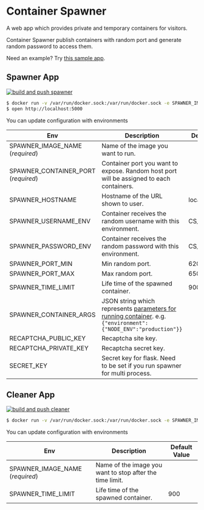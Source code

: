 # Container Spawner

A web app which provides private and temporary containers for visitors.

Container Spawner publish containers with random port and generate random password to access them.

Need an example?
Try [this sample app](./example/).

## Spawner App

[![build and push spawner](https://github.com/tyage/container-spawner/actions/workflows/push-spawner.yml/badge.svg)](https://github.com/tyage/container-spawner/actions/workflows/push-spawner.yml)

```bash
$ docker run -v /var/run/docker.sock:/var/run/docker.sock -e SPAWNER_IMAGE_NAME=[YOUR_IMAGE] -e SPAWNER_CONTAINER_PORT=[YOUR_PORT] -p 5000:5000 ghcr.io/tyage/container-spawner:latest
$ open http://localhost:5000
```

You can update configuration with environments

|Env|Description|Default Value|
|-|-|-|
|SPAWNER_IMAGE_NAME (*required*)|Name of the image you want to run.||
|SPAWNER_CONTAINER_PORT (*required*)|Container port you want to expose. Random host port will be assigned to each containers.||
|SPAWNER_HOSTNAME|Hostname of the URL shown to user.|localhost|
|SPAWNER_USERNAME_ENV|Container receives the random username with this environment.|CS_USERNAME|
|SPAWNER_PASSWORD_ENV|Container receives the random password with this environment.|CS_PASSWORD|
|SPAWNER_PORT_MIN|Min random port.|62000|
|SPAWNER_PORT_MAX|Max random port.|65000|
|SPAWNER_TIME_LIMIT|Life time of the spawned container.|900|
|SPAWNER_CONTAINER_ARGS|JSON string which represents [parameters for running container](https://docker-py.readthedocs.io/en/stable/containers.html). e.g. `{"environment":{"NODE_ENV":"production"}}`||
|RECAPTCHA_PUBLIC_KEY|Recaptcha site key.||
|RECAPTCHA_PRIVATE_KEY|Recaptcha secret key.||
|SECRET_KEY|Secret key for flask. Need to be set if you run spawner for multi process.||

## Cleaner App

[![build and push cleaner](https://github.com/tyage/container-spawner/actions/workflows/push-cleaner.yml/badge.svg)](https://github.com/tyage/container-spawner/actions/workflows/push-cleaner.yml)

```bash
$ docker run -v /var/run/docker.sock:/var/run/docker.sock -e SPAWNER_IMAGE_NAME=[YOUR_IMAGE] ghcr.io/tyage/container-spawner-cleaner:latest
```

You can update configuration with environments

|Env|Description|Default Value|
|-|-|-|
|SPAWNER_IMAGE_NAME (*required*)|Name of the image you want to stop after the time limit.||
|SPAWNER_TIME_LIMIT|Life time of the spawned container.|900|
